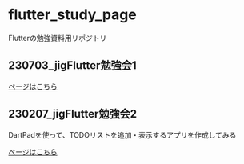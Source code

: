 # flutter_study_page
Flutterの勉強資料用リポジトリ

## 230703_jigFlutter勉強会1

[ページはこちら](https://nabe1005.github.io/flutter_study_page/national_flags/docs.html)


## 230207_jigFlutter勉強会2

DartPadを使って、TODOリストを追加・表示するアプリを作成してみる

[ページはこちら](https://nabe1005.github.io/flutter_study_page/230207_todo/index.html)
